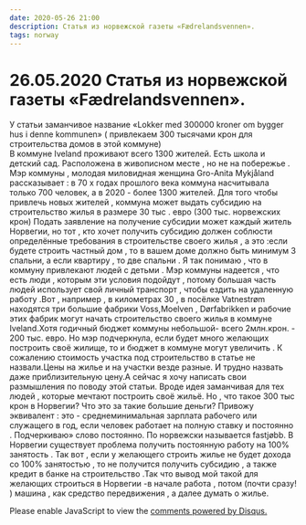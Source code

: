 ```yaml
---
date: 2020-05-26 21:00
description: Статья из норвежской газеты «Fædrelandsvennen».  
tags: norway
---
```

# 26.05.2020 Статья из норвежской газеты «Fædrelandsvennen».  

У статьи заманчивое название  «Lokker med 300000 kroner om bygger hus i denne kommunen» ( привлекаем  300 тысячами крон  для строительства домов в этой коммуне)                      
   В коммуне  Iveland  проживают всего 1300 жителей.  Есть школа и детский сад. Расположена  в живописном месте  , но не на побережье . Мэр коммуны , молодая миловидная женщина Gro-Anita Mykjåland  рассказывает : в 70 х годах прошлого века коммуна насчитывала только 700 человек, а в 2020 - более 1300 жителей.  Для того чтобы привлечь новых жителей , коммуна может выдать субсидию на строительство жилья в размере 30 тыс . евро  (300 тыс. норвежских крон)  Подать заявление на получение субсидии может каждый житель Норвегии, но тот , кто хочет получить субсидию должен соблюсти определённые требования в строительстве своего жилья , а это :если будете строить частный дом , то в вашем доме должно быть минимум  3 спальни, а если  квартиру , то две спальни . Я так понимаю , что в коммуну привлекают людей  с детьми . Мэр коммуны надеется , что есть люди , которым  эти условия подойдут , потому большая часть людей использует свой личный транспорт , чтобы ездить на  удаленную работу .Вот , например , в километрах 30 , в посёлке Vatnestrøm находятся три большие фабрики Voss,Moelven , Dørfabrikken  и рабочие этих фабрик могут  начать строительство своего жилья в коммуне  Iveland.Хотя годичный бюджет коммуны  небольшой- всего 2млн.крон. - 200 тыс. евро.  Но мэр подчеркнула, если будет много желающих построить своё жилище, то и бюджет в коммуне могут увеличить .    К сожалению стоимость участка под строительство в статье не  назвали.Цены на жилье и на участки везде разные. И трудно назвать даже приблизительную цену.А сейчас я хочу написать  свои размышления  по поводу этой статьи.   Вроде идея заманчивая для тех людей , которые мечтают построить своё жильё.  Но , что такое 300 тыс крон  в Норвегии?  Что это за такие большие деньги? Привожу эквивалент : это - среднеминимальная зарплата рабочего или служащего  в год, если человек работает на полную ставку  и постоянно . Подчеркиваю» слово постоянно. По норвежски называется fastjøbb.  В Норвегии существует проблема получить постоянную работу на 100% занятость .   Так вот , если у желающего строить жилье не будет  дохода со 100% занятостью , то не получится получить субсидию , а также кредит в банке на строительство .Так что вывод мой такой для желающих строиться в Норвегии -в начале работа , потом (почти сразу! ) машина , как средство передвижения , а далее думать о жилье.  


<div id="disqus_thread"></div>
<script>
    /**
    *  RECOMMENDED CONFIGURATION VARIABLES: EDIT AND UNCOMMENT THE SECTION BELOW TO INSERT DYNAMIC VALUES FROM YOUR PLATFORM OR CMS.
    *  LEARN WHY DEFINING THESE VARIABLES IS IMPORTANT: https://disqus.com/admin/universalcode/#configuration-variables    */
    /*
    var disqus_config = function () {
    this.page.url = PAGE_URL;  // Replace PAGE_URL with your page's canonical URL variable
    this.page.identifier = PAGE_IDENTIFIER; // Replace PAGE_IDENTIFIER with your page's unique identifier variable
    };
    */
    (function() { // DON'T EDIT BELOW THIS LINE
    var d = document, s = d.createElement('script');
    s.src = 'https://irina-blog-1.disqus.com/embed.js';
    s.setAttribute('data-timestamp', +new Date());
    (d.head || d.body).appendChild(s);
    })();
</script>
<noscript>Please enable JavaScript to view the <a href="https://disqus.com/?ref_noscript">comments powered by Disqus.</a></noscript>
